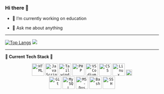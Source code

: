 ### Hi there 👋

- 🔭 I’m currently working on education
<!-- - 🌱 I’m currently learning  -->
<!-- - 👯 I’m looking to collaborate on ... -->
<!-- - 🤔 I’m looking for help with ... -->
- 💬 Ask me about anything
<!-- - 📫 How to reach me: ... -->
<!-- - ⚡ Fun fact: ... -->

---

[![Top Langs](https://github-readme-stats.vercel.app/api/top-langs/?username=ToniCalfim&theme=cobalt&hide_title=true&langs_count=6&show_icons=true)](https://github.com/ToniCalfim/github-readme-stats) <!-- [![My Stats](https://github-readme-stats.vercel.app/api?username=ToniCalfim&show_icons=true&theme=radical&hide_title=true&show_icons=true)](https://github.com/ToniCalfim/github-readme-stats) --> ![](https://komarev.com/ghpvc/?username=ToniCalfim&color=ff69b4&style=for-the-badge&label=PROFILE+VIEWS)

<!-- https://eddiehubcommunity.github.io/awesome-github-profiles/profiles -->

---

**🚀 Current Tech Stack 🚀**
<div align= "center" >

  <!-- SVG images from https://devicon.dev/ -->
  
  <code><img title="HTML" height="40" src="https://cdn.jsdelivr.net/gh/devicons/devicon/icons/html5/html5-plain-wordmark.svg"></code>
  <code><img title="JavaScript" height="40" src="https://cdn.jsdelivr.net/gh/devicons/devicon/icons/javascript/javascript-original.svg"></code>
  <code><img title="Tailwind" height="40" src="https://cdn.jsdelivr.net/gh/devicons/devicon/icons/tailwindcss/tailwindcss-original-wordmark.svg"></code>
  <code><img title="PHP" height="40" src="https://cdn.jsdelivr.net/gh/devicons/devicon/icons/php/php-original.svg"></code>
  <code><img title="VSCodium" height="40" src="https://cdn.jsdelivr.net/gh/devicons/devicon/icons/vscode/vscode-original-wordmark.svg"></code>
  <code><img title="CSS" height="40" src="https://cdn.jsdelivr.net/gh/devicons/devicon/icons/css3/css3-original.svg"></code>
  <code><img title="Linux" height="40" src="https://cdn.jsdelivr.net/gh/devicons/devicon/icons/linux/linux-original.svg"></code>
  <code><img title="VIM Editor" height="20" src="https://cdn.jsdelivr.net/gh/devicons/devicon/icons/vim/vim-original.svg"></code>  
  <code><img title="Git" height="40" src="https://cdn.jsdelivr.net/gh/devicons/devicon/icons/git/git-original.svg"></code>
  <code><img title="MySQL" height="40" src="https://cdn.jsdelivr.net/gh/devicons/devicon/icons/mysql/mysql-original.svg"></code>
  <code><img title="MS-Dos" height="40" src="https://cdn.jsdelivr.net/gh/devicons/devicon/icons/msdos/msdos-original.svg"></code>
  <code><img title="Bash" height="40" src="https://cdn.jsdelivr.net/gh/devicons/devicon/icons/bash/bash-original.svg"></code>
  <code><img title="SSH" height="40" src="https://cdn.jsdelivr.net/gh/devicons/devicon/icons/ssh/ssh-original-wordmark.svg"></code>
    
  <!-- <code><img title="" height="20" src=""></code> -->
    
</div>
